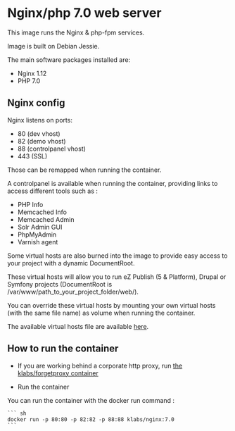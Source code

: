 # Nginx/php 7.0 web server

This image runs the Nginx & php-fpm services.

Image is built on Debian Jessie.

The main software packages installed are:

* Nginx 1.12
* PHP 7.0


## Nginx config

Nginx listens on ports:
* 80 (dev vhost)
* 82 (demo vhost)
* 88 (controlpanel vhost)
* 443 (SSL)

Those can be remapped when running the container.

A controlpanel is available when running the container, providing links to access different tools such as : 

- PHP Info
- Memcached Info
- Memcached Admin
- Solr Admin GUI
- PhpMyAdmin
- Varnish agent

Some virtual hosts are also burned into the image to provide easy access to your project with a dynamic DocumentRoot.

These virtual hosts will allow you to run eZ Publish (5 & Platform), Drupal or Symfony projects (DocumentRoot is /var/www/path_to_your_project_folder/web/).

You can override these virtual hosts by mounting your own virtual hosts (with the same file name) as volume when running the container.

The available virtual hosts file are available [here](https://github.com/kaliop/docker-images/tree/master/build_files/nginx/vhosts).

## How to run the container

* If you are working behind a corporate http proxy, run [the klabs/forgetproxy container](https://registry.hub.docker.com/u/klabs/forgetproxy/)

* Run the container

You can run the container with the docker run command :


	``` sh
    docker run -p 80:80 -p 82:82 -p 88:88 klabs/nginx:7.0
    ```
